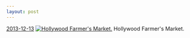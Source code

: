 ```yaml
---
layout: post
---
```


<p>
  <time><a href="/248">2013-12-13</a></time>
  <a href="/248"><img src="{{ site.assets_url }}/248-640.jpg" srcset="{{ site.assets_url }}/248-1280.jpg 1280w, {{ site.assets_url }}/248-960.jpg 960w, {{ site.assets_url }}/248-640.jpg 640w, {{ site.assets_url }}/248-320.jpg 320w" sizes="(min-width: 700px) 50vw, calc(100vw - 2rem)" alt="Hollywood Farmer's Market." /></a>
  <span>Hollywood Farmer's Market.</span>
</p>
